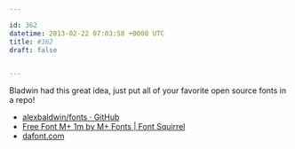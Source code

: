 ```yaml
---

id: 362
datetime: 2013-02-22 07:03:58 +0000 UTC
title: #362
draft: false


---
```


Bladwin had this great idea, just put all of your favorite open source fonts in a repo! 

 
 * [alexbaldwin/fonts · GitHub](https://github.com/alexbaldwin/fonts)
 * [Free Font M+ 1m by M+ Fonts | Font Squirrel](http://www.fontsquirrel.com/fonts/M-1m)
 * [dafont.com](http://www.dafont.com/)


